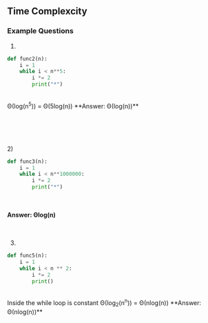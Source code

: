 ## Time Complexcity 

### Example Questions

1)
```python
def func2(n):
    i = 1
    while i < n**5:
        i *= 2
        print("*")
```
<br>  
Θ(log(n<sup>5</sup>)) = Θ(5log(n))    
**Answer: Θ(log(n))**

<br><br>
<br><br>
2)
```python
def func3(n):
    i = 1
    while i < n**1000000:
        i *= 2
        print("*")
```
<br><br>
**Answer: &Theta;log(n)**
<br>
<br>
<br>    


3)
```python
def func5(n):
    i = 1
    while i < n ** 2:
        i *= 2
        print()
```
<br>    
Inside the while loop is constant   
&Theta;(log<sub>2</sub>(n<sup>n</sup>)) = &Theta;(nlog(n))   
**Answer: &Theta;(nlog(n))**
<br>
<br>
<br>
